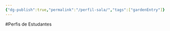 ```yaml
---
{"dg-publish":true,"permalink":"/perfil-sala/","tags":["gardenEntry"]}
---
```


#Perfis de Estudantes